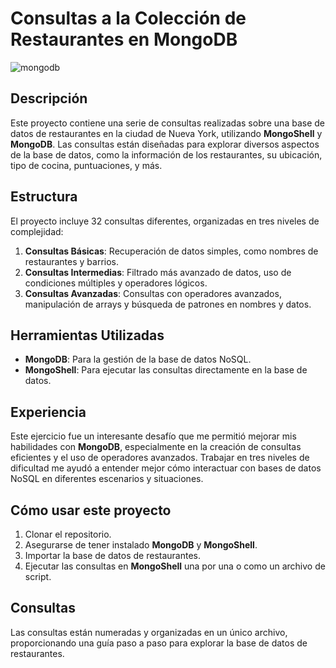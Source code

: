 # Consultas a la Colección de Restaurantes en MongoDB

![mongodb](https://logodix.com/logo/2090025.png)


## Descripción

Este proyecto contiene una serie de consultas realizadas sobre una base de datos de restaurantes en la ciudad de Nueva York, utilizando **MongoShell** y **MongoDB**. Las consultas están diseñadas para explorar diversos aspectos de la base de datos, como la información de los restaurantes, su ubicación, tipo de cocina, puntuaciones, y más.

## Estructura

El proyecto incluye 32 consultas diferentes, organizadas en tres niveles de complejidad:

1. **Consultas Básicas**: Recuperación de datos simples, como nombres de restaurantes y barrios.
2. **Consultas Intermedias**: Filtrado más avanzado de datos, uso de condiciones múltiples y operadores lógicos.
3. **Consultas Avanzadas**: Consultas con operadores avanzados, manipulación de arrays y búsqueda de patrones en nombres y datos.

## Herramientas Utilizadas

- **MongoDB**: Para la gestión de la base de datos NoSQL.
- **MongoShell**: Para ejecutar las consultas directamente en la base de datos.

## Experiencia

Este ejercicio fue un interesante desafío que me permitió mejorar mis habilidades con **MongoDB**, especialmente en la creación de consultas eficientes y el uso de operadores avanzados. Trabajar en tres niveles de dificultad me ayudó a entender mejor cómo interactuar con bases de datos NoSQL en diferentes escenarios y situaciones.

## Cómo usar este proyecto

1. Clonar el repositorio.
2. Asegurarse de tener instalado **MongoDB** y **MongoShell**.
3. Importar la base de datos de restaurantes.
4. Ejecutar las consultas en **MongoShell** una por una o como un archivo de script.

## Consultas

Las consultas están numeradas y organizadas en un único archivo, proporcionando una guía paso a paso para explorar la base de datos de restaurantes.
